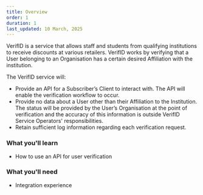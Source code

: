 ```yaml
---
title: Overview
order: 1
duration: 1
last_updated: 10 March, 2025
---
```


VerifID is a service that allows staff and students from qualifying institutions to receive discounts at various retailers. VerifID works by verifying that a User belonging to an Organisation has a certain desired Affiliation with the institution.

The VerifID service will:

- Provide an API for a Subscriber’s Client to interact with. The API will enable the verification workflow to occur.
- Provide no data about a User other than their Affiliation to the Institution. The status will be provided by the User’s Organisation at the point of verification and the accuracy of this information is outside VerifID Service Operators' responsibilities.
- Retain sufficient log information regarding each verification request.

### What you'll learn

- How to use an API for user verification

### What you'll need

- Integration experience
